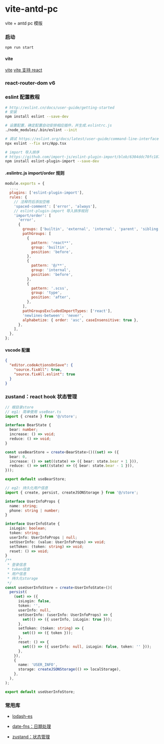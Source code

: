 # vite-antd-pc

vite + antd pc 模版

### 启动

```bash
npm run start
```

#### vite

[vite](https://cn.vitejs.dev/)
[vite 支持 react](https://www.npmjs.com/package/@vitejs/plugin-react)

### react-router-dom v6

### eslint 配置教程

```bash
# http://eslint.cn/docs/user-guide/getting-started
# 安装
npm install eslint --save-dev

# 设置配置，确定配置自动安排相应插件，并生成.eslintrc.js
./node_modules/.bin/eslint --init

# 调试 https://eslint.org/docs/latest/user-guide/command-line-interface#--fix
npx eslint --fix src/App.tsx

# import 导入排序
# https://github.com/import-js/eslint-plugin-import/blob/6304ddc70fc187e248aa65c69bc8983c5051ecd3/docs/rules/order.md
npm install eslint-plugin-import --save-dev
```

#### .eslintrc.js import/order 规则

```js
module.exports = {
  ...,
  plugins: ['eslint-plugin-import'],
  rules: {
    // 注释符后添加空格
    'spaced-comment': ['error', 'always'],
    // eslint-plugin-import 导入排序规则
    'import/order': [
      'error',
      {
        groups: ['builtin', 'external', 'internal', 'parent', 'sibling', 'index', 'object', 'type'],
        pathGroups: [
          {
            pattern: 'react**',
            group: 'builtin',
            position: 'before',
          },
          {
            pattern: '@/**',
            group: 'internal',
            position: 'before',
          },
          {
            pattern: '.scss',
            group: 'type',
            position: 'after',
          },
        ],
        pathGroupsExcludedImportTypes: ['react'],
        'newlines-between': 'never',
        alphabetize: { order: 'asc', caseInsensitive: true },
      },
    ],
  },
};

```

#### vscode 配置

```json
{
  "editor.codeActionsOnSave": {
    "source.fixAll": true,
    "source.fixAll.eslint": true
  }
}
```

### zustand：react hook 状态管理

```ts
// 根目录store
// eg1: 简单使用 useBear.ts
import { create } from '@/store';

interface BearState {
  bear: number;
  increase: () => void;
  reduce: () => void;
}

const useBearStore = create<BearState>()((set) => ({
  bear: 0,
  increase: () => set((state) => ({ bear: state.bear + 1 })),
  reduce: () => set((state) => ({ bear: state.bear - 1 })),
}));

export default useBearStore;

// eg2: 持久化用户信息
import { create, persist, createJSONStorage } from '@/store';

interface UserInfoProps {
  name: string;
  phone: string | number;
}

interface UserInfoState {
  isLogin: boolean;
  token: string;
  userInfo: UserInfoProps | null;
  setUserInfo: (value: UserInfoProps) => void;
  setToken: (token: string) => void;
  reset: () => void;
}
/**
 * 登录信息
 * token信息
 * 用户信息
 * 持久化storage
 */
const useUserInfoStore = create<UserInfoState>()(
  persist(
    (set) => ({
      isLogin: false,
      token: '',
      userInfo: null,
      setUserInfo: (userInfo: UserInfoProps) => {
        set(() => ({ userInfo, isLogin: true }));
      },
      setToken: (token: string) => {
        set(() => ({ token }));
      },
      reset: () => {
        set(() => ({ userInfo: null, isLogin: false, token: '' }));
      },
    }),
    {
      name: 'USER_INFO',
      storage: createJSONStorage(() => localStorage),
    },
  ),
);

export default useUserInfoStore;
```

### 常用库

- [lodash-es](https://www.npmjs.com/package/lodash-es)

- [date-fns：日期处理](https://www.npmjs.com/package/date-fns)

- [zustand：状态管理](https://github.com/pmndrs/zustand)
